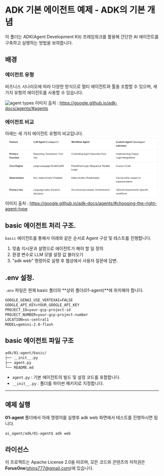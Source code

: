 # ADK 기본 에이전트 예제 - ADK의 기본 개념

이 폴더는 ADK(Agent Development Kit) 프레임워크를 활용해 간단한 AI 에이전트를 구축하고 실행하는 방법을 보여줍니다.

## 배경

### 에이전트 유형
비즈니스 시나리오에 따라 다양한 방식으로 멀티 에이전트와 툴을 조합할 수 있으며, 세 가지 유형의 에이전트를 사용할 수 있습니다.

![agent types](https://google.github.io/adk-docs/assets/agent-types.png)
이미지 출처 : https://google.github.io/adk-docs/agents/#agents

### 에이전트 비교
아래는 세 가지 에이전트 유형의 비교입니다.
![agent types](https://github.com/ForusOne/adk_agent/blob/main/images/agent_comparison.png?raw=true)
이미지 출처 : https://google.github.io/adk-docs/agents/#choosing-the-right-agent-type

## basic 에이전트 처리 구조.
`basic` 에이전트를 통해서 아래와 같은 순서로 Agent 구성 및 테스트를 진행합니다.
1. 맞춤 지시문과 설명으로 에이전트가 해야 할 일 정의  
2. 환경 변수로 LLM 모델 설정 값 불러오기  
3. "adk web" 명령어로 실행 후 웹상에서 사용자 질문에 답변.  

## .env 설정.

`.env` 파일은 현재 basic 폴더의 **상위 폴더(01-agent)**에 위치해야 합니다.

```
GOOGLE_GENAI_USE_VERTEXAI=FALSE
GOOGLE_API_KEY=YOUR_GOOGLE_API_KEY
PROJECT_ID=your-gcp-project-id
PROJECT_NUMBER=your-gcp-project-number
LOCATION=us-central1
MODEL=gemini-2.0-flash
```

## basic 에이전트 파일 구조
```
adk/01-agent/basic/
├── __init__.py
├── agent.py
└── README.md
```

- `agent.py`  : 기본 에이전트의 빌드 및 설정 코드를 포함합니다.
- `__init__.py`  : 폴더를 파이썬 패키지로 지정합니다.

---

## 예제 실행
**01-agent** 폴더에서 아래 명령어를 실행후 adk web 화면에서 테스트를 진행하시면 됩니다. 

```
ai_agent/adk/01-agent$ adk web
```

## 라이선스
이 프로젝트는 Apache License 2.0을 따르며, 모든 코드와 콘텐츠의 저작권은 **ForusOne**(shins777@gmail.com)에 있습니다.